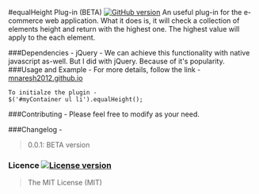 #equalHeight Plug-in (BETA) [![GitHub version](http://img.shields.io/badge/version-0.0.1-brightgreen.svg)]()
An useful plug-in for the e-commerce web application. What it does is, it will check a collection of elements height and return with the highest one. The highest value will apply to the each element.

###Dependencies - 
jQuery - 
We can achieve this functionality with native javascript as-well. But I did with jQuery. Because of it's popularity.
###Usage and Example -
For more details, follow the link - [mnaresh2012.github.io](http://mnaresh2012.github.io/index.html)
```
To initialze the plugin -
$('#myContainer ul li').equalHeight();
```
###Contributing -
Please feel free to modify as your need.

###Changelog -
> 0.0.1: BETA version

### Licence [![License version](http://img.shields.io/badge/License-MIT-red.svg)]()
> The MIT License (MIT)
